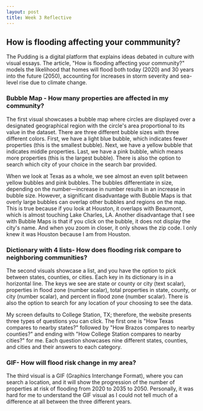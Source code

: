 ```yaml
---
layout: post
title: Week 3 Reflective
---
```


## How is flooding affecting your commmunity? 

The Pudding is a digital platform that explains ideas debated in culture with visual essays. The article, "How is flooding affecting your community?" models the likelihood that homes will flood both today (2020) and 30 years into the future (2050), accounting for increases in storm severity and sea-level rise due to climate change.
<br/>

### Bubble Map - How many properties are affected in my community? 

The first visual showcases a bubble map where circles are displayed over a designated geographical region with the circle's area proportional to its value in the dataset. There are three different bubble sizes with three different colors. First, we have a light blue bubble, which indicates fewer properties (this is the smallest bubble). Next, we have a yellow bubble that indicates middle properties. Last, we have a pink bubble, which means more properties (this is the largest bubble). There is also the option to search which city of your choice in the search bar provided.
<br/>
 
When we look at Texas as a whole, we see almost an even split between yellow bubbles and pink bubbles. The bubbles differentiate in size, depending on the number—increase in number results in an increase in bubble size. However, a significant disadvantage with Bubble Maps is that overly large bubbles can overlap other bubbles and regions on the map. This is true because if you look at Houston, it overlaps with Beaumont, which is almost touching Lake Charles, LA. Another disadvantage that I see with Bubble Maps is that if you click on the bubble, it does not display the city's name. And when you zoom in closer, it only shows the zip code. I only knew it was Houston because I am from Houston. 
<br/>

### Dictionary with 4 lists- How does flooding risk compare to neighboring communities? 

The second visuals showcase a list, and you have the option to pick between states, counties, or cities. Each key in its dictionary is in a horizontal line. The keys we see are state or county or city (text scalar), properties in flood zone (number scalar), total properties in state, county, or city (number scalar), and percent in flood zone (number scalar). There is also the option to search for any location of your choosing to see the data.
<br/>
 
My screen defaults to College Station, TX; therefore, the website presents three types of questions you can click.  The first one is "How Texas compares to nearby states?" followed by "How Brazos compares to nearby counties?" and ending with "How College Station compares to nearby cities?" for me. Each question showcases nine different states, counties, and cities and their answers to each category.
<br/>

### GIF- How will flood risk change in my area? 

The third visual is a GIF (Graphics Interchange Format), where you can search a location, and it will show the progression of the number of properties at risk of flooding from 2020 to 2035 to 2050. Personally, it was hard for me to understand the GIF visual as I could not tell much of a difference at all between the three different years.
<br/>
